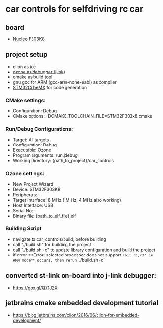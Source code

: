 # car controls for selfdriving rc car
## board
* [Nucleo F303K8](http://www.st.com/en/evaluation-tools/nucleo-f303k8.html) 

## project setup
* clion as ide
* [ozone as debugger (jlink)](https://goo.gl/ArnuzH)
* cmake as build tool
* gnu gcc for ARM (gcc-arm-none-eabi) as compiler
* [STM32CubeMX](https://goo.gl/fN3AZF) for code generation
### CMake settings:
* Configuration:	Debug
* CMake options: 	-DCMAKE_TOOLCHAIN_FILE=STM32F303x8.cmake
### Run/Debug Configurations:
* Target: 		All targets
* Configuration: 	Debug
* Executable:		Ozone
* Program arguments: 	run.jdebug
* Working Directory: 	{path_to_project}/car_controls
### Ozone settings:
* New Project Wizard
 * Device:		STM32F303K8
 * Peripherals:		-
 * Target Interface: 	8 MHz (1M Hz, 4 MHz also working)
 * Host Interface:	USB
 * Serial No:		-
 * Binary file:		{path_to_elf_file}.elf
### Building Script
 * navigate to car_controls/build, before building
 * call "./build.sh" for building the project
 * call "./build.sh -c" to update library configuration and build the project
 * if error **Error: selected processor does not support `rbit r3,r3' in ARM mode** occurs, then rerun `./build.sh -c`
## converted st-link on-board into j-link debugger:
* https://goo.gl/Q71J2X

## jetbrains cmake embedded development tutorial
* https://blog.jetbrains.com/clion/2016/06/clion-for-embedded-development/
